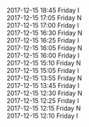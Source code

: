 2017-12-15 18:45 Friday  I  
2017-12-15 17:05 Friday  N  
2017-12-15 17:00 Friday  I  
2017-12-15 16:30 Friday  N  
2017-12-15 16:25 Friday  I  
2017-12-15 16:05 Friday  N  
2017-12-15 16:00 Friday  I  
2017-12-15 15:10 Friday  N  
2017-12-15 15:05 Friday  I  
2017-12-15 13:55 Friday  N  
2017-12-15 13:45 Friday  I  
2017-12-15 12:30 Friday  N  
2017-12-15 12:25 Friday  I  
2017-12-15 12:15 Friday  N  
2017-12-15 12:10 Friday  I  
